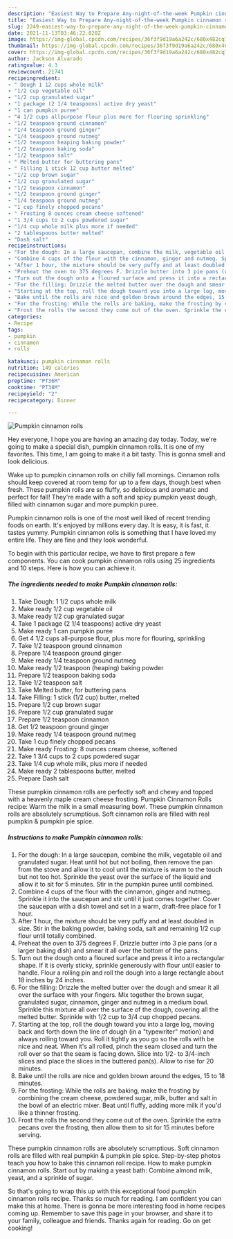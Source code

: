 ```yaml
---
description: "Easiest Way to Prepare Any-night-of-the-week Pumpkin cinnamon rolls"
title: "Easiest Way to Prepare Any-night-of-the-week Pumpkin cinnamon rolls"
slug: 2249-easiest-way-to-prepare-any-night-of-the-week-pumpkin-cinnamon-rolls
date: 2021-11-13T03:46:22.028Z
image: https://img-global.cpcdn.com/recipes/36f3f9d19a6a242c/680x482cq70/pumpkin-cinnamon-rolls-recipe-main-photo.jpg
thumbnail: https://img-global.cpcdn.com/recipes/36f3f9d19a6a242c/680x482cq70/pumpkin-cinnamon-rolls-recipe-main-photo.jpg
cover: https://img-global.cpcdn.com/recipes/36f3f9d19a6a242c/680x482cq70/pumpkin-cinnamon-rolls-recipe-main-photo.jpg
author: Jackson Alvarado
ratingvalue: 4.3
reviewcount: 21741
recipeingredient:
- " Dough 1 12 cups whole milk"
- "1/2 cup vegetable oil"
- "1/2 cup granulated sugar"
- "1 package (2 1/4 teaspoons) active dry yeast"
- "1 can pumpkin puree"
- "4 1/2 cups allpurpose flour plus more for flouring sprinkling"
- "1/2 teaspoon ground cinnamon"
- "1/4 teaspoon ground ginger"
- "1/4 teaspoon ground nutmeg"
- "1/2 teaspoon heaping baking powder"
- "1/2 teaspoon baking soda"
- "1/2 teaspoon salt"
- " Melted butter for buttering pans"
- " Filling 1 stick 12 cup butter melted"
- "1/2 cup brown sugar"
- "1/2 cup granulated sugar"
- "1/2 teaspoon cinnamon"
- "1/2 teaspoon ground ginger"
- "1/4 teaspoon ground nutmeg"
- "1 cup finely chopped pecans"
- " Frosting 8 ounces cream cheese softened"
- "1 3/4 cups to 2 cups powdered sugar"
- "1/4 cup whole milk plus more if needed"
- "2 tablespoons butter melted"
- "Dash salt"
recipeinstructions:
- "For the dough: In a large saucepan, combine the milk, vegetable oil and granulated sugar. Heat until hot but not boiling, then remove the pan from the stove and allow it to cool until the mixture is warm to the touch but not too hot. Sprinkle the yeast over the surface of the liquid and allow it to sit for 5 minutes. Stir in the pumpkin puree until combined."
- "Combine 4 cups of the flour with the cinnamon, ginger and nutmeg. Sprinkle it into the saucepan and stir until it just comes together. Cover the saucepan with a dish towel and set in a warm, draft-free place for 1 hour."
- "After 1 hour, the mixture should be very puffy and at least doubled in size. Stir in the baking powder, baking soda, salt and remaining 1/2 cup flour until totally combined."
- "Preheat the oven to 375 degrees F. Drizzle butter into 3 pie pans (or a larger baking dish) and smear it all over the bottom of the pans."
- "Turn out the dough onto a floured surface and press it into a rectangular shape. If it is overly sticky, sprinkle generously with flour until easier to handle. Flour a rolling pin and roll the dough into a large rectangle about 18 inches by 24 inches."
- "For the filling: Drizzle the melted butter over the dough and smear it all over the surface with your fingers. Mix together the brown sugar, granulated sugar, cinnamon, ginger and nutmeg in a medium bowl. Sprinkle this mixture all over the surface of the dough, covering all the melted butter. Sprinkle with 1/2 cup to 3/4 cup chopped pecans."
- "Starting at the top, roll the dough toward you into a large log, moving back and forth down the line of dough (in a "typewriter" motion) and always rolling toward you. Roll it tightly as you go so the rolls with be nice and neat. When it's all rolled, pinch the seam closed and turn the roll over so that the seam is facing down. Slice into 1/2- to 3/4-inch slices and place the slices in the buttered pan(s). Allow to rise for 20 minutes."
- "Bake until the rolls are nice and golden brown around the edges, 15 to 18 minutes."
- "For the frosting: While the rolls are baking, make the frosting by combining the cream cheese, powdered sugar, milk, butter and salt in the bowl of an electric mixer. Beat until fluffy, adding more milk if you'd like a thinner frosting."
- "Frost the rolls the second they come out of the oven. Sprinkle the extra pecans over the frosting, then allow them to sit for 15 minutes before serving."
categories:
- Recipe
tags:
- pumpkin
- cinnamon
- rolls

katakunci: pumpkin cinnamon rolls 
nutrition: 149 calories
recipecuisine: American
preptime: "PT36M"
cooktime: "PT38M"
recipeyield: "2"
recipecategory: Dinner

---
```



![Pumpkin cinnamon rolls](https://img-global.cpcdn.com/recipes/36f3f9d19a6a242c/680x482cq70/pumpkin-cinnamon-rolls-recipe-main-photo.jpg)

Hey everyone, I hope you are having an amazing day today. Today, we're going to make a special dish, pumpkin cinnamon rolls. It is one of my favorites. This time, I am going to make it a bit tasty. This is gonna smell and look delicious.

Wake up to pumpkin cinnamon rolls on chilly fall mornings. Cinnamon rolls should keep covered at room temp for up to a few days, though best when fresh. These pumpkin rolls are so fluffy, so delicious and aromatic and perfect for fall! They're made with a soft and spicy pumpkin yeast dough, filled with cinnamon sugar and more pumpkin puree.

Pumpkin cinnamon rolls is one of the most well liked of recent trending foods on earth. It's enjoyed by millions every day. It is easy, it is fast, it tastes yummy. Pumpkin cinnamon rolls is something that I have loved my entire life. They are fine and they look wonderful.


To begin with this particular recipe, we have to first prepare a few components. You can cook pumpkin cinnamon rolls using 25 ingredients and 10 steps. Here is how you can achieve it.

<!--inarticleads1-->

##### The ingredients needed to make Pumpkin cinnamon rolls:

1. Take  Dough: 1 1/2 cups whole milk
1. Make ready 1/2 cup vegetable oil
1. Make ready 1/2 cup granulated sugar
1. Take 1 package (2 1/4 teaspoons) active dry yeast
1. Make ready 1 can pumpkin puree
1. Get 4 1/2 cups all-purpose flour, plus more for flouring, sprinkling
1. Take 1/2 teaspoon ground cinnamon
1. Prepare 1/4 teaspoon ground ginger
1. Make ready 1/4 teaspoon ground nutmeg
1. Make ready 1/2 teaspoon (heaping) baking powder
1. Prepare 1/2 teaspoon baking soda
1. Take 1/2 teaspoon salt
1. Take  Melted butter, for buttering pans
1. Take  Filling: 1 stick (1/2 cup) butter, melted
1. Prepare 1/2 cup brown sugar
1. Prepare 1/2 cup granulated sugar
1. Prepare 1/2 teaspoon cinnamon
1. Get 1/2 teaspoon ground ginger
1. Make ready 1/4 teaspoon ground nutmeg
1. Take 1 cup finely chopped pecans
1. Make ready  Frosting: 8 ounces cream cheese, softened
1. Take 1 3/4 cups to 2 cups powdered sugar
1. Take 1/4 cup whole milk, plus more if needed
1. Make ready 2 tablespoons butter, melted
1. Prepare Dash salt


These pumpkin cinnamon rolls are perfectly soft and chewy and topped with a heavenly maple cream cheese frosting. Pumpkin Cinnamon Rolls recipe: Warm the milk in a small measuring bowl. These pumpkin cinnamon rolls are absolutely scrumptious. Soft cinnamon rolls are filled with real pumpkin & pumpkin pie spice. 

<!--inarticleads2-->

##### Instructions to make Pumpkin cinnamon rolls:

1. For the dough: In a large saucepan, combine the milk, vegetable oil and granulated sugar. Heat until hot but not boiling, then remove the pan from the stove and allow it to cool until the mixture is warm to the touch but not too hot. Sprinkle the yeast over the surface of the liquid and allow it to sit for 5 minutes. Stir in the pumpkin puree until combined.
1. Combine 4 cups of the flour with the cinnamon, ginger and nutmeg. Sprinkle it into the saucepan and stir until it just comes together. Cover the saucepan with a dish towel and set in a warm, draft-free place for 1 hour.
1. After 1 hour, the mixture should be very puffy and at least doubled in size. Stir in the baking powder, baking soda, salt and remaining 1/2 cup flour until totally combined.
1. Preheat the oven to 375 degrees F. Drizzle butter into 3 pie pans (or a larger baking dish) and smear it all over the bottom of the pans.
1. Turn out the dough onto a floured surface and press it into a rectangular shape. If it is overly sticky, sprinkle generously with flour until easier to handle. Flour a rolling pin and roll the dough into a large rectangle about 18 inches by 24 inches.
1. For the filling: Drizzle the melted butter over the dough and smear it all over the surface with your fingers. Mix together the brown sugar, granulated sugar, cinnamon, ginger and nutmeg in a medium bowl. Sprinkle this mixture all over the surface of the dough, covering all the melted butter. Sprinkle with 1/2 cup to 3/4 cup chopped pecans.
1. Starting at the top, roll the dough toward you into a large log, moving back and forth down the line of dough (in a "typewriter" motion) and always rolling toward you. Roll it tightly as you go so the rolls with be nice and neat. When it's all rolled, pinch the seam closed and turn the roll over so that the seam is facing down. Slice into 1/2- to 3/4-inch slices and place the slices in the buttered pan(s). Allow to rise for 20 minutes.
1. Bake until the rolls are nice and golden brown around the edges, 15 to 18 minutes.
1. For the frosting: While the rolls are baking, make the frosting by combining the cream cheese, powdered sugar, milk, butter and salt in the bowl of an electric mixer. Beat until fluffy, adding more milk if you'd like a thinner frosting.
1. Frost the rolls the second they come out of the oven. Sprinkle the extra pecans over the frosting, then allow them to sit for 15 minutes before serving.


These pumpkin cinnamon rolls are absolutely scrumptious. Soft cinnamon rolls are filled with real pumpkin & pumpkin pie spice. Step-by-step photos teach you how to bake this cinnamon roll recipe. How to make pumpkin cinnamon rolls. Start out by making a yeast bath: Combine almond milk, yeast, and a sprinkle of sugar. 

So that's going to wrap this up with this exceptional food pumpkin cinnamon rolls recipe. Thanks so much for reading. I am confident you can make this at home. There is gonna be more interesting food in home recipes coming up. Remember to save this page in your browser, and share it to your family, colleague and friends. Thanks again for reading. Go on get cooking!
